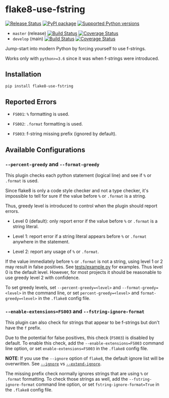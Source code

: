 # flake8-use-fstring

[![Release Status](https://github.com/MichaelKim0407/flake8-use-fstring/actions/workflows/python-publish.yml/badge.svg)](https://github.com/MichaelKim0407/flake8-use-fstring/releases)
[![PyPI package](https://badge.fury.io/py/flake8-use-fstring.svg)](https://pypi.org/project/flake8-use-fstring)
[![Supported Python versions](https://img.shields.io/pypi/pyversions/flake8-use-fstring)](https://pypi.org/project/flake8-use-fstring)

* `master` (release)
    [![Build Status](https://github.com/MichaelKim0407/flake8-use-fstring/actions/workflows/test.yml/badge.svg?branch=master)](https://github.com/MichaelKim0407/flake8-use-fstring/tree/master)
    [![Coverage Status](https://coveralls.io/repos/github/MichaelKim0407/flake8-use-fstring/badge.svg?branch=master)](https://coveralls.io/github/MichaelKim0407/flake8-use-fstring?branch=master)
* `develop` (main)
    [![Build Status](https://github.com/MichaelKim0407/flake8-use-fstring/actions/workflows/test.yml/badge.svg?branch=develop)](https://github.com/MichaelKim0407/flake8-use-fstring/)
    [![Coverage Status](https://coveralls.io/repos/github/MichaelKim0407/flake8-use-fstring/badge.svg?branch=develop)](https://coveralls.io/github/MichaelKim0407/flake8-use-fstring?branch=develop)

Jump-start into modern Python by forcing yourself to use f-strings.

Works only with `python>=3.6` since it was when f-strings were introduced.

## Installation

```bash
pip install flake8-use-fstring
```

## Reported Errors

* `FS001`: `%` formatting is used.

* `FS002`: `.format` formatting is used.

* `FS003`: f-string missing prefix (ignored by default).

## Available Configurations

### `--percent-greedy` and `--format-greedy`

This plugin checks each python statement (logical line)
and see if `%` or `.format` is used.

Since flake8 is only a code style checker and not a type checker,
it's impossible to tell for sure if the value before `%` or `.format`
is a string.

Thus, greedy level is introduced to control when the plugin should report errors.

* Level 0 (default): only report error if the value before `%` or `.format` is a string literal.

* Level 1: report error if a string literal appears before `%` or `.format` anywhere in the statement.

* Level 2: report any usage of `%` or `.format`.

If the value immediately before `%` or `.format` is not a string,
using level 1 or 2 may result in false positives.
See [tests/example.py](tests/example.py) for examples.
Thus level 0 is the default level.
However, for most projects it should be reasonable to use greedy level 2 with confidence.

To set greedy levels,
set `--percent-greedy=<level>` and `--format-greedy=<level>` in the command line,
or set `percent-greedy=<level>` and `format-greedy=<level>` in the `.flake8` config file.

### `--enable-extensions=FS003` and `--fstring-ignore-format`

This plugin can also check for strings that appear to be f-strings but don't have the `f` prefix.

Due to the potential for false positives, this check (`FS003`) is disabled by default.
To enable this check,
add the `--enable-extensions=FS003` command line option,
or set `enable-extensions=FS003` in the `.flake8` config file.

**NOTE**:
If you use the `--ignore` option of `flake8`, the default ignore list will be overwritten.
See [`--ignore`](https://flake8.pycqa.org/en/latest/user/options.html#cmdoption-flake8-ignore)
vs [`--extend-ignore`](https://flake8.pycqa.org/en/latest/user/options.html#cmdoption-flake8-extend-ignore).

The missing prefix check normally ignores strings that are using `%` or `.format` formatting.
To check those strings as well,
add the `--fstring-ignore-format` command line option,
or set `fstring-ignore-format=True` in the `.flake8` config file.
